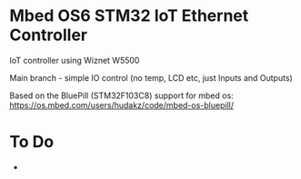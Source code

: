 # Mbed OS6 STM32 IoT Ethernet Controller

IoT controller using Wiznet W5500

Main branch - simple IO control (no temp, LCD etc, just Inputs and Outputs)

Based on the BluePill (STM32F103C8) support for mbed os:
https://os.mbed.com/users/hudakz/code/mbed-os-bluepill/

# To Do

- 